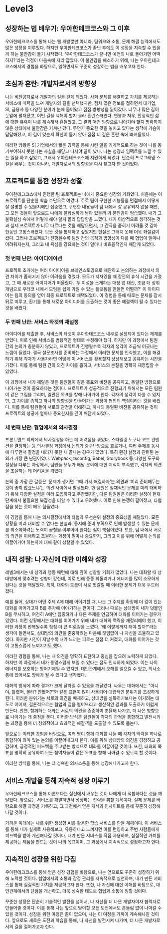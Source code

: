 # Level3

## 성장하는 법 배우기: 우아한테크코스와 그 이후

우아한테크코스를 통해 나는 웹 개발뿐만 아니라, 팀워크와 소통, 문제 해결 능력에서도 많은 성장을 이루었다. 하지만 우아한테크코스가 끝난 후에도 이 성장을 지속할 수 있을까 하는 불안감이 들기 시작했다. ‘우아한테크코스가 끝나면 예전의 나로 돌아가면 어떡하지?’라는 걱정이 마음속에 자리 잡았다. 이 불안감을 해소하기 위해, 나는 우아한테크코스에서의 경험을 바탕으로, 일하면서도 꾸준히 성장하는 법을 배우고자 한다.

## 초심과 혼란: 개발자로서의 방향성

나는 비전공자로서 개발자의 길을 걷게 되었다. 사회 문제를 해결하고 가치를 제공하는 서비스에 매력을 느껴 개발자의 길을 선택했지만, 점차 많은 정보를 접하면서 대기업, SI, 금융사 등 다양한 분야가 눈에 들어왔고 점점 방향성을 잃어갔다. 너무나 많은 길이 눈앞에 펼쳐졌고, 어떤 길을 택해야 할지 몰라 혼란스러웠다. 연봉과 처우, 안정적인 삶에 대한 유혹이 나를 계속해서 흔들었고, 그 결과 어떤 방향으로 나아가야 할지 명확하지 않은 상태에서 불안감은 커져만 갔다. 무언가 중요한 것을 놓치고 있다는 생각에 가슴이 답답해졌고, 이 길이 맞는지 확신이 들지 않아 점점 더 깊은 혼란 속에 빠져들었다.

이러한 방황은 SI 기업에서의 짧은 경력을 통해 시킨 일을 기계적으로 하는 것이 나를 동기부여하지 못한다는 사실을 깨닫고 나서야 끝이 났다. 나는 성장과 임팩트를 느낄 수 있는 일을 하고 싶었고, 그래서 우아한테크코스에 지원하게 되었다. 단순히 프로그래밍 스킬을 배우는 것이 아니라, 개발자로서의 방향성을 다시 찾고자 한 것이었다.

## 프로젝트를 통한 성장과 성찰

우아한테크코스에서 진행한 팀 프로젝트는 나에게 중요한 성장의 기회였다. 처음에는 이 프로젝트를 단순한 학습 수단으로 여겼다. 주로 팀이 구현한 기능들을 면접에서 어떻게 잘 설명할 수 있을지에만 집중했고, 구현한 내용들이 팀 내에서 잘 공유되지 않을 때면, 그 모든 것들이 앞으로도 나에게 불확실하게 남아 있을까 봐 불안감이 엄습했다. 내가 그 불확실성 속에서 어떻게 해야 할지 몰라 답답함을 느꼈다. 내가 이상적으로 생각하는 것과 실제 프로젝트가 너무 다르다는 것을 깨달으면서, 그 간극을 좁히기 어려울 것 같아 한동안 고통스러웠다. 모든 것을 통제하고 싶었지만 현실은 그러지 못해 더욱 좌절감이 컸다. 그러나 프로젝트가 진행될수록 팀원 간의 목적과 방향성이 다를 때 협업이 얼마나 어려워지는지, 그리고 내 욕심을 강요하는 것이 얼마나 비효율적인지 깨닫게 되었다.

### 첫 번째 난관: 아이디에이션

프로젝트 초기에는 여러 아이디어를 브레인스토밍으로 제안하고 논의하는 과정에서 의견 차이가 좁혀지지 않아 어려움을 겪었다. 모두가 지쳐있을 때 잠깐의 휴식 시간을 가졌고, 그 때 새로운 아이디어가 떠올랐다. ‘두 이성을 소개하는 매칭 앱 대신, 조금 더 상위 개념으로 우테코 내에서 모임을 쉽게 가질 수 있는 플랫폼을 만들면 어떨까?’ 이 아이디어는 팀의 동의를 얻어 최종 프로젝트로 채택되었다. 이 경험을 통해 때로는 문제를 잠시 뒤로 미루고, 환기를 통해 새로운 아이디어를 도출하는 것이 좋은 해결책이 될 수 있다는 것을 배웠다.

### 두 번째 난관: 서비스 타겟의 재설정

아이디어를 제출한 후, 서비스의 타겟이 우아한테크코스 내부로 설정되어 있다는 제재를 받았다. 이로 인해 서비스를 범용적인 형태로 수정해야 했다. 하지만 이 과정에서 팀원 간의 논의가 충분하지 않았고, 프로젝트가 진행될수록 각자의 생각이 조금씩 어긋나는 느낌이 들었다. 결국 설문조사를 준비하는 과정에서 이러한 문제를 인식했고, 이를 해결하기 위해 각자가 사용자라면 어떻게 이 서비스를 활용할지 상상해보고 공유하는 시간을 가졌다. 이를 통해 팀원 간의 의견 차이를 좁히고, 서비스의 본질을 명확히 재정립할 수 있었다.

이 과정에서 내가 깨달은 것은 팀원들이 같은 목표와 비전을 공유하고, 동일한 방향으로 나아가는 것이 중요하다는 점이다. 프로젝트가 성공적으로 진행되기 위해서는 모든 팀원이 같은 그림을 그리며, 일관된 목표를 향해 나아가야 한다. 각자의 생각이 다를 수 있지만, 그 차이를 좁히고 하나의 방향성을 만들어가는 과정이 협업의 핵심이라는 것을 배웠다. 이를 통해 팀원들이 서로의 관점을 이해하고, 하나의 통일된 비전을 공유하는 것이 프로젝트의 성공에 얼마나 중요한지를 깊이 깨닫게 되었다.

### 세 번째 난관: 협업에서의 의사결정

프론트엔드 회의에서 의사결정을 하는 데 어려움을 겪었다. 스타일링 도구나 코드 컨벤션을 결정하는 등 의사결정 과정에서 논의가 중구난방으로 흐르거나, 여러 주제를 동시에 다루면서 결정을 내리지 못한 채 끝나는 경우가 많았다. 특히 환경 설정과 관련된 논의가 가장 큰 난관이었다. Webpack, tsconfig, Babel, Storybook 등 다양한 도구와 설정을 다루는 과정에서, 팀원들 모두가 해당 분야에 대한 지식이 부족했고, 각자의 의견을 조율하는 데 어려움을 겪었다.

논의 중 가장 큰 갈등은 ‘문제가 생기면 그때 가서 해결하자’는 의견과 ‘미리 준비해두는 것이 좋지 않겠느냐’는 의견 사이에서 발생했다. 한 팀원은 잠재적인 문제를 미리 대비하기 위해 다양한 설정을 미리 도입하자고 주장했지만, 다른 팀원들은 이러한 설정이 현재 단계에서 불필요한 복잡성을 더할 수 있다고 우려했다. 이로 인해 논쟁이 길어졌고, 타협점을 찾는 것이 매우 힘들었다.

이 경험을 통해 나는 의사결정에서의 타협과 우선순위 설정의 중요성을 깨달았다. 모든 상황을 미리 대비할 수 없다는 현실과, 동시에 준비 부족으로 인해 발생할 수 있는 문제를 최소화하려는 노력이 균형을 이루어야 한다는 점이 핵심이었다. 또한, 팀 내에서 서로의 의견을 이해하고 조율하는 과정이 얼마나 중요한지, 그리고 이를 위해 어떻게 논의를 이끌어가야 하는지에 대해 깊이 성찰할 수 있었다.

## 내적 성찰: 나 자신에 대한 이해와 성장

레벨3에서는 내 성격과 행동 패턴에 대해 깊이 성찰할 기회가 많았다. 나는 대화할 때 상대방에게 맞추려는 성향이 강한데, 이로 인해 종종 휘둘리거나 에너지를 많이 소모하게 된다는 것을 깨달았다. 특히, 대화의 흐름이 서로 엇갈릴 때 이러한 문제가 더욱 두드러졌다.

예를 들어, 상대가 어떤 주제 A에 대해 이야기할 때, 나는 그 주제를 확장해 더 깊이 있는 대화를 이어가고자 B를 추가해 이야기하는 편이다. 그러나 때로는 상대방이 내가 덧붙인 B를 무시하고, 여전히 A에만 집중하거나 다른 주제를 언급하며 대화를 이어가는 경우가 있었다. 이런 상황에서는 대화를 이어가기 위해 내가 대화의 맥락을 재정리해야 했고, 이러한 과정이 반복될수록 점점 더 큰 피로감을 느꼈다. '왜 이렇게까지 해야 할까?'라는 생각이 들면서도, 상대방의 의견을 존중하려는 마음에 끊임없이 나 자신을 조율하고 있었다. 하지만 시간이 지날수록 내가 느끼는 피로는 점점 더 커졌고, 대화를 이어가는 것이 고통스럽게 느껴지기도 했다.

이러한 경험을 통해, 나는 내 의견을 명확히 표현하고 중심을 잡으려 노력하게 되었다. 하지만 이 과정에서 내가 퉁명스럽게 보일 수 있다는 점도 인식하게 되었다. 이는 나의 에너지를 보호하는 방어기제일 수 있지만, 대인관계에서 오해를 일으킬 수 있고, 의사소통에 있어서도 방해가 될 수 있다고 생각했다.

대화의 방식에 따라 결과가 크게 달라질 수 있음을 깨달았다. 싸우는 대화에서는 "아니야, 틀렸어, 몰라? 안봤어?"와 같은 표현이 많이 사용되어 대립적인 분위기를 조성하게 된다. 이러한 분위기는 서로의 의견을 배제하고, 상대방을 설득하기보다는 이기려는 태도로 이어져, 결론적으로는 협업의 질을 떨어뜨리고 생산적인 결과를 도출하기 어렵게 만든다. 반면, 함께하는 대화는 서로의 의견을 존중하며 조율해 나가고, 더 나은 방향으로 나아가는 데 중점을 둔다. 이러한 방식은 팀원들이 각자의 관점을 통합하고 발전시키는 과정을 통해 더 창의적이고 효과적인 해결책을 도출할 수 있도록 돕는다.

앞으로는 이러한 경험을 바탕으로, 여러 명이 함께 대화를 나눌 때 각자의 맥락을 하나로 통합하여 의미 있는 논의를 이끌어내고자 한다. 이를 위해 상대방의 의견을 경청하고 공감하며, 긍정적인 피드백을 주고받는 방식으로 대화를 이끌어갈 것이다. 또한, 대화의 목표를 명확히 공유하여 모든 참여자들이 같은 목표를 향해 나아갈 수 있도록 할 것이다.

이러한 방식을 통해, 나는 더 성숙한 의사소통을 통해 성장해나가고자 한다.

## 서비스 개발을 통해 지속적 성장 이루기

우아한테크코스를 통해 이론보다는 실전에서 배우는 것이 나에게 더 적합하다는 것을 깨달았다. 앞으로는 서비스를 개발하면서 성장하는 전략을 취할 계획이다. 실제 문제를 바탕으로 해결 과정을 기록하고, 그 과정에서 얻은 지식과 인사이트를 통해 꾸준히 성장해나갈 것이다.

가까운 미래에는 나를 위한 생성형 AI를 활용한 학습 서비스를 만들 계획이다. 이 서비스를 통해 내가 실제로 사용해보고, 유용하다고 느껴지면 이를 런칭하고 주변 사람들에게 피드백을 받아 개선해나갈 것이다. 내가 만든 서비스를 직접 사용하며, 실질적인 가치를 제공하는 제품을 만드는 것이 나의 목표이며, 그 과정에서 지속적으로 성장하고자 한다.

## 지속적인 성장을 위한 다짐

우아한테크코스를 통해 얻은 성장 경험을 바탕으로, 나는 앞으로도 꾸준히 성장하기 위해 노력할 것이다. 협업에서의 소통과 감정 관리를 지속적으로 실천하며, 내가 만든 서비스를 통해 실질적인 가치를 제공하고자 한다. 또한, 나 자신에 대한 이해를 바탕으로, 대인관계에서의 단점을 개선하고, 더욱 성숙한 태도로 협업과 소통에 임할 것이다.

꾸준한 성장은 단순히 기술적인 발전을 넘어서, 나 자신을 더 나은 개발자이자 협력자로 만들어줄 것이다. 이를 통해 나는 앞으로 맞이할 모든 도전에서도 흔들림 없이 나아갈 수 있을 것이다. 성장을 위한 여정은 끝이 없으며, 나는 이 여정을 기꺼이 계속해나갈 것이다. 앞으로도 새로운 도전과 학습을 통해, 나 자신을 발전시켜 나가며, 더 나은 개발자로서의 길을 걸어가고자 한다.
